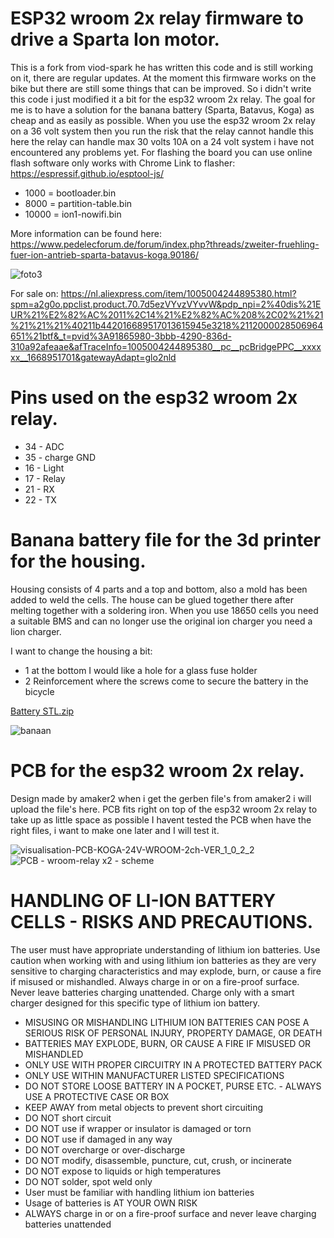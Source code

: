# ESP32 wroom 2x relay firmware to drive a Sparta Ion motor.
This is a fork from viod-spark he has written this code and is still working on it, there are regular updates. At the moment this firmware works on the bike but there are still some things that can be improved. So i didn't write this code i just modified it a bit for the esp32 wroom 2x relay. The goal for me is to have a solution for the banana battery (Sparta, Batavus, Koga) as cheap and as easily as possible. When you use the esp32 wroom 2x relay on a 36 volt system then you run the risk that the relay cannot handle this here the relay can handle max 30 volts 10A on a 24 volt system i have not encountered any problems yet. For flashing the board you can use online flash software only works with Chrome Link to flasher: https://espressif.github.io/esptool-js/

- 1000 = bootloader.bin
- 8000 = partition-table.bin
- 10000 = ion1-nowifi.bin


More information can be found here:
https://www.pedelecforum.de/forum/index.php?threads/zweiter-fruehling-fuer-ion-antrieb-sparta-batavus-koga.90186/

![foto3](https://user-images.githubusercontent.com/48860011/202907439-33300e9e-e016-4954-8844-a1e31efc0116.jpg)

For sale on: https://nl.aliexpress.com/item/1005004244895380.html?spm=a2g0o.ppclist.product.70.7d5ezVYvzVYvvW&pdp_npi=2%40dis%21EUR%21%E2%82%AC%2011%2C14%21%E2%82%AC%208%2C02%21%21%21%21%21%40211b442016689517013615945e3218%2112000028506964651%21btf&_t=pvid%3A91865980-3bbb-4290-836d-310a92afeaae&afTraceInfo=1005004244895380__pc__pcBridgePPC__xxxxxx__1668951701&gatewayAdapt=glo2nld

# Pins used on the esp32 wroom 2x relay.
- 34 - ADC
- 35 - charge GND
- 16 - Light
- 17 - Relay
- 21 - RX
- 22 - TX


# Banana battery file for the 3d printer for the housing.
Housing consists of 4 parts and a top and bottom, also a mold has been added to weld the cells.
The house can be glued together there after melting together with a soldering iron. When you use 18650 cells you need a suitable BMS and can no longer use the original ion charger you need a lion charger.

I want to change the housing a bit:
- 1 at the bottom I would like a hole for a glass fuse holder
- 2 Reinforcement where the screws come to secure the battery in the bicycle

[Battery STL.zip](https://github.com/martijn456/esp32wroom2xrelay/files/10049747/Battery.STL.zip)

![banaan](https://user-images.githubusercontent.com/48860011/202905891-85e28ba2-2510-446c-997a-edc0be11ee79.jpg)

# PCB for the esp32 wroom 2x relay.

Design made by amaker2 when i get the gerben file's from amaker2 i will upload the file's here.
PCB fits right on top of the esp32 wroom 2x relay to take up as little space as possible
I havent tested the PCB when have the right files, i want to make one later and I will test it.

![visualisation-PCB-KOGA-24V-WROOM-2ch-VER_1_0_2_2](https://user-images.githubusercontent.com/48860011/205482686-4ec94d61-19d3-4d0a-96ba-10f4e1b58ca0.JPG)
![PCB - wroom-relay x2 - scheme](https://user-images.githubusercontent.com/48860011/202905905-8e9aedb5-467d-4f33-bae5-79e0d8726dae.JPG)


# HANDLING OF LI-ION BATTERY CELLS - RISKS AND PRECAUTIONS.
The user must have appropriate understanding of lithium ion batteries.
Use caution when working with and using lithium ion batteries as they are very sensitive to charging characteristics and may explode, burn, or cause a fire if misused or mishandled. Always charge in or on a fire-proof surface. Never leave batteries charging unattended. Charge only with a smart charger designed for this specific type of lithium ion battery.

- MISUSING OR MISHANDLING LITHIUM ION BATTERIES CAN POSE A SERIOUS RISK OF PERSONAL INJURY, PROPERTY DAMAGE, OR DEATH
- BATTERIES MAY EXPLODE, BURN, OR CAUSE A FIRE IF MISUSED OR MISHANDLED
- ONLY USE WITH PROPER CIRCUITRY IN A PROTECTED BATTERY PACK
- ONLY USE WITHIN MANUFACTURER LISTED SPECIFICATIONS
- DO NOT STORE LOOSE BATTERY IN A POCKET, PURSE ETC. - ALWAYS USE A PROTECTIVE CASE OR BOX
- KEEP AWAY from metal objects to prevent short circuiting
- DO NOT short circuit
- DO NOT use if wrapper or insulator is damaged or torn
- DO NOT use if damaged in any way
- DO NOT overcharge or over-discharge
- DO NOT modify, disassemble, puncture, cut, crush, or incinerate
- DO NOT expose to liquids or high temperatures
- DO NOT solder, spot weld only
- User must be familiar with handling lithium ion batteries
- Usage of batteries is AT YOUR OWN RISK
- ALWAYS charge in or on a fire-proof surface and never leave charging batteries unattended 
